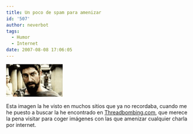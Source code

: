 ```yaml
---
title: Un poco de spam para amenizar
id: '507'
author: neverbot
tags:
  - Humor
  - Internet
date: 2007-08-08 17:06:05
---
```


![En Esparta hacemos así las cosas](./un-poco-de-spam-para-amenizar/this_is_spam.gif "En Esparta hacemos así las cosas")

Esta imagen la he visto en muchos sitios que ya no recordaba, cuando me he puesto a buscar la he encontrado en [Threadbombing.com](http://www.threadbombing.com/), que merece la pena visitar para coger imágenes con las que amenizar cualquier charla por internet.